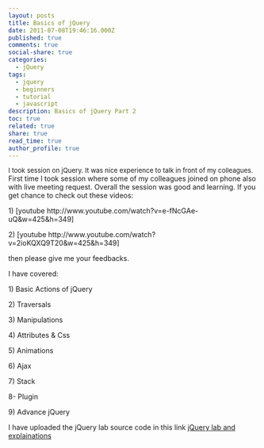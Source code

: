 ```yaml
---
layout: posts
title: Basics of jQuery
date: 2011-07-08T19:46:16.000Z
published: true
comments: true
social-share: true
categories:
  - jQuery
tags:
  - jquery
  - beginners
  - tutorial
  - javascript
description: Basics of jQuery Part 2
toc: true
related: true
share: true
read_time: true
author_profile: true
---
```


<p><span style="font-size: small;">I took session on jQuery. It was nice experience to talk in front of my colleagues. </span>First time I took session where some of my colleagues joined on phone also with live meeting request. Overall the session was good and learning. If you get chance to check out these videos:</p>
<p>1) [youtube http://www.youtube.com/watch?v=e-fNcGAe-uQ&amp;w=425&amp;h=349]</p>
<p>2) [youtube http://www.youtube.com/watch?v=2ioKQXQ9T20&amp;w=425&amp;h=349]</p>
<p>then please give me your feedbacks.</p>
<p>I have covered:</p>
<p>1) Basic Actions of jQuery</p>
<p>2) Traversals</p>
<p>3) Manipulations</p>
<p>4) Attributes &amp; Css</p>
<p>5) Animations</p>
<p>6) Ajax</p>
<p>7) Stack</p>
<p>8- Plugin</p>
<p>9) Advance jQuery</p>
<p>I have uploaded the jQuery lab source code in this link <a href="http://www.codeproject.com/KB/scripting/LearnJQueryByLab.aspx">jQuery lab and explainations </a></p>

